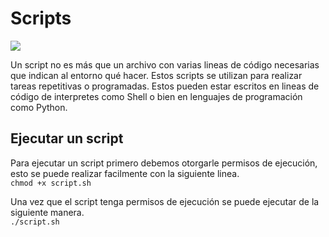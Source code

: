 # Scripts
![](http://1.bp.blogspot.com/-yYdaJzT-mBw/UY0Y-EqVLLI/AAAAAAAACTY/Uoid6vKS0_w/s1600/Poundexclam.svg.png)

Un script no es más que un archivo con varias lineas de código necesarias que indican al entorno qué hacer. Estos scripts se utilizan para realizar tareas repetitivas o programadas. Estos pueden estar escritos en lineas de código de interpretes como Shell o bien en lenguajes de programación como Python.

## Ejecutar un script
Para ejecutar un script primero debemos otorgarle permisos de ejecución, esto se puede realizar facilmente con la siguiente linea.  
`chmod +x script.sh`

Una vez que el script tenga permisos de ejecución se puede ejecutar de la siguiente manera.  
`./script.sh`
